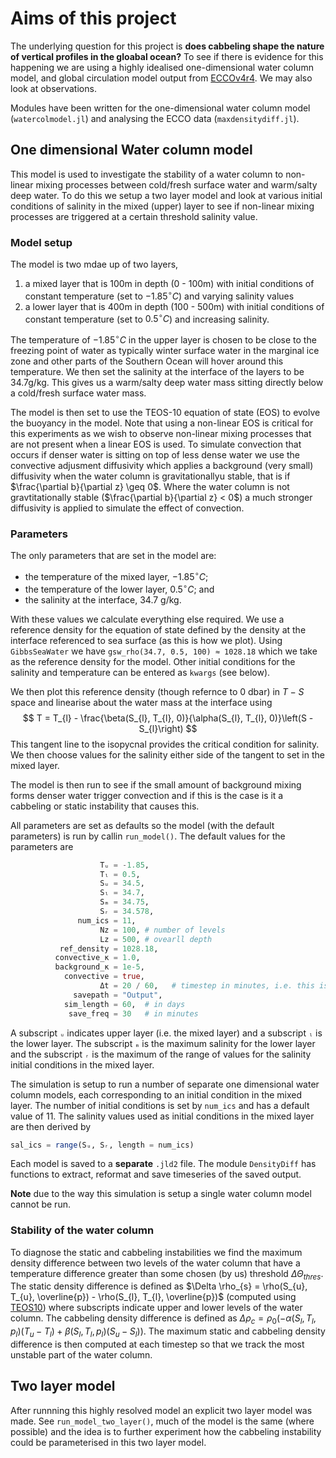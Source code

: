 # Aims of this project

The underlying question for this project is **does cabbeling shape the nature of vertical profiles in the gloabal ocean?**
To see if there is evidence for this happening we are using a highly idealised one-dimensional water column model, and global circulation model output from [ECCOv4r4](https://www.ecco-group.org/products-ECCO-V4r4.htm).
We may also look at observations.

Modules have been written for the one-dimensional water column model (`watercolmodel.jl`) and analysing the ECCO data (`maxdensitydiff.jl`).

## One dimensional Water column model

This model is used to investigate the stability of a water column to non-linear mixing processes between cold/fresh surface water and warm/salty deep water.
To do this we setup a two layer model and look at various initial conditions of salinity in the mixed (upper) layer to see if non-linear mixing processes are triggered at a certain threshold salinity value.

### Model setup

The model is two mdae up of two layers,

1. a mixed layer that is 100m in depth (0 - 100m) with initial conditions of constant temperature (set to $-1.85^{\circ}C$) and varying salinity values
2. a lower layer that is 400m in depth (100 - 500m) with initial conditions of constant temperature (set to $0.5^{\circ}C$) and increasing salinity.

The temperature of $-1.85^{\circ}C$ in the upper layer is chosen to be close to the freezing point of water as typically winter surface water in the marginal ice zone and other parts of the Southern Ocean will hover around this temperature.
We then set the salinity at the interface of the layers to be 34.7g/kg.
This gives us a warm/salty deep water mass sitting directly below a cold/fresh surface water mass.

The model is then set to use the TEOS-10 equation of state (EOS) to evolve the buoyancy in the model.
Note that using a non-linear EOS is critical for this experiments as we wish to observe non-linear mixing processes that are not present when a linear EOS is used.
To simulate convection that occurs if denser water is sitting on top of less dense water we use the convective adjusment diffusivity which applies a background (very small) diffusivity when the water column is gravitationallyu stable, that is if $\frac{\partial b}{\partial z} \geq 0$.
Where the water column is not gravtitationally stable ($\frac{\partial b}{\partial z} < 0$) a much stronger diffusivity is applied to simulate the effect of convection.

### Parameters

The only parameters that are set in the model are:

- the temperature of the mixed layer, $-1.85^{\circ}C$;
- the temperature of the lower layer, $0.5^{\circ}C$; and
- the salinity at the interface, 34.7 g/kg.

With these values we calculate everything else required.
We use a reference density for the equation of state defined by the density at the interface referenced to sea surface (as this is how we plot).
Using `GibbsSeaWater` we have `gsw_rho(34.7, 0.5, 100) ≈ 1028.18` which we take as the reference density for the model.
Other initial conditions for the salinity and temperature can be entered as `kwargs` (see below).

We then plot this reference density (though refernce to 0 dbar) in $T-S$ space and linearise about the water mass at the interface using
$$
T = T_{l} - \frac{\beta(S_{l}, T_{l}, 0)}{\alpha(S_{l}, T_{l}, 0)}\left(S - S_{l}\right)
$$
This tangent line to the isopycnal provides the critical condition for salinity.
We then choose values for the salinity either side of the tangent to set in the mixed layer.

The model is then run to see if the small amount of background mixing forms denser water trigger convection and if this is the case is it a cabbeling or static instability that causes this.

All parameters are set as defaults so the model (with the default parameters) is run by callin `run_model()`.
The default values for the parameters are

```julia
                    Tᵤ = -1.85,
                    Tₗ = 0.5,
                    Sᵤ = 34.5,
                    Sₗ = 34.7,
                    Sₘ = 34.75,
                    Sᵣ = 34.578,
               num_ics = 11,
                    Nz = 100, # number of levels
                    Lz = 500, # ovearll depth
           ref_density = 1028.18,
          convective_κ = 1.0,
          background_κ = 1e-5,
            convective = true,
                    Δt = 20 / 60,   # timestep in minutes, i.e. this is a 20 second timestep
              savepath = "Output",
            sim_length = 60,  # in days
             save_freq = 30   # in minutes
```

A subscript `ᵤ` indicates upper layer (i.e. the mixed layer) and a subscript `ₗ` is the lower layer.
The subscript `ₘ` is the maximum salinity for the lower layer and the subscript `ᵣ` is the maximum of the range of values for the salinity initial conditions in the mixed layer.

The simulation is setup to run a number of separate one dimensional water column models, each corresponding to an initial condition in the mixed layer.
The number of initial conditions is set by `num_ics` and has a default value of 11.
The salinity values used as initial conditions in the mixed layer are then derived by

```julia
sal_ics = range(Sᵤ, Sᵣ, length = num_ics)
```

Each model is saved to a **separate** `.jld2` file.
The module `DensityDiff` has functions to extract, reformat and save timeseries of the saved output.

**Note** due to the way this simulation is setup a single water column model cannot be run.

### Stability of the water column

To diagnose the static and cabbeling instabilities we find the maximum density difference between two levels of the water column that have a temperature difference greater than some chosen (by us) threshold $\Delta\Theta_{thres}$.  
The static density difference is defined as $\Delta \rho_{s} = \rho(S_{u}, T_{u}, \overline{p}) - \rho(S_{l}, T_{l}, \overline{p})$ (computed using [TEOS10](https://www.teos-10.org/pubs/gsw/html/gsw_contents.html)) where subscripts indicate upper and lower levels of the water column.
The cabbeling density difference is defined as $\Delta \rho_{c} = \rho_{0}(-\alpha(S_{l}, T_{l}, p_{l})(T_{u} - T_{l}) + \beta(S_{l}, T_{l}, p_{l})(S_{u} - S_{l}))$.
The maximum static and cabbeling density difference is then computed at each timestep so that we track the most unstable part of the water column.

## Two layer model

After runnning this highly resolved model an explicit two layer model was made.
See `run_model_two_layer()`, much of the model is the same (where possible) and the idea is to further experiment how the cabbeling instability could be parameterised in this two layer model.
